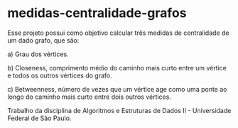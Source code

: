 # medidas-centralidade-grafos

Esse projeto possui como objetivo calcular três medidas de centralidade de um dado grafo, que são:

a) Grau dos vértices.

b) Closeness, comprimento médio do caminho mais curto entre um vértice e todos os outros vértices do grafo.

c) Betweenness, número de vezes que um vértice age como uma ponte ao longo do caminho mais curto entre dois outros vértices.

Trabalho da disciplina de Algoritmos e Estruturas de Dados II - Universidade Federal de São Paulo.
